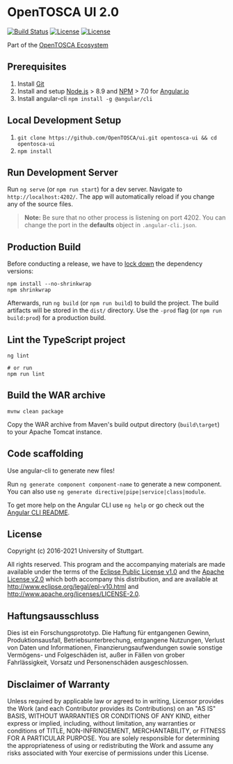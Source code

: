 # OpenTOSCA UI 2.0

[![Build Status](https://travis-ci.org/OpenTOSCA/ui.svg?branch=master)](https://travis-ci.org/OpenTOSCA/ui)
[![License](https://img.shields.io/badge/License-EPL%201.0-red.svg)](https://opensource.org/licenses/EPL-1.0)
[![License](https://img.shields.io/badge/License-Apache%202.0-blue.svg)](https://opensource.org/licenses/Apache-2.0)

Part of the [OpenTOSCA Ecosystem](http://www.opentosca.org)

## Prerequisites

1. Install [Git](https://git-scm.com)
2. Install and setup [Node.js](https://nodejs.org/en/) > 8.9 and [NPM](https://www.npmjs.com) > 7.0 for [Angular.io](https://angular.io/docs/ts/latest/quickstart.html)
3. Install angular-cli `npm install -g @angular/cli`

## Local Development Setup

1. `git clone https://github.com/OpenTOSCA/ui.git opentosca-ui && cd opentosca-ui`
2. `npm install`

## Run Development Server

Run `ng serve` (or `npm run start`) for a dev server. Navigate to `http://localhost:4202/`. The app will automatically reload if you change any of the source files.

> **Note:** Be sure that no other process is listening on port 4202.
> You can change the port in the **defaults** object in `.angular-cli.json`.

## Production Build

Before conducting a release, we have to [lock down](https://docs.npmjs.com/files/package-locks) the dependency versions:
```
npm install --no-shrinkwrap
npm shrinkwrap
```

Afterwards, run `ng build` (or `npm run build`) to build the project. The build artifacts will be stored in the `dist/` directory. Use the `-prod` flag (or `npm run build:prod`) for a production build.

## Lint the TypeScript project

```shell
ng lint

# or run
npm run lint
```

## Build the WAR archive

```
mvnw clean package
```

Copy the WAR archive from Maven's build output directory (`build\target`) to your Apache Tomcat instance.

## Code scaffolding

Use angular-cli to generate new files!

Run `ng generate component component-name` to generate a new component. You can also use `ng generate directive|pipe|service|class|module`.

To get more help on the Angular CLI use `ng help` or go check out the [Angular CLI README](https://github.com/angular/angular-cli/blob/master/README.md).

## License

Copyright (c) 2016-2021 University of Stuttgart.

All rights reserved. This program and the accompanying materials
are made available under the terms of the [Eclipse Public License v1.0]
and the [Apache License v2.0] which both accompany this distribution,
and are available at http://www.eclipse.org/legal/epl-v10.html
and http://www.apache.org/licenses/LICENSE-2.0.

[Apache License v2.0]: http://www.apache.org/licenses/LICENSE-2.0.html
[Eclipse Public License v1.0]: http://www.eclipse.org/legal/epl-v10.html

## Haftungsausschluss

Dies ist ein Forschungsprototyp.
Die Haftung für entgangenen Gewinn, Produktionsausfall, Betriebsunterbrechung, entgangene Nutzungen, Verlust von Daten und Informationen, Finanzierungsaufwendungen sowie sonstige Vermögens- und Folgeschäden ist, außer in Fällen von grober Fahrlässigkeit, Vorsatz und Personenschäden ausgeschlossen.

## Disclaimer of Warranty

Unless required by applicable law or agreed to in writing, Licensor provides the Work (and each Contributor provides its Contributions) on an "AS IS" BASIS, WITHOUT WARRANTIES OR CONDITIONS OF ANY KIND, either express or implied, including, without limitation, any warranties or conditions of TITLE, NON-INFRINGEMENT, MERCHANTABILITY, or FITNESS FOR A PARTICULAR PURPOSE.
You are solely responsible for determining the appropriateness of using or redistributing the Work and assume any risks associated with Your exercise of permissions under this License.
